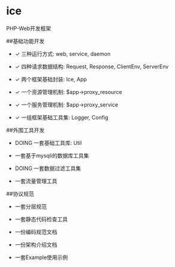 # ice

PHP-Web开发框架

##基础功能开发

* ✓ 三种运行方式: web, service, daemon
	
* ✓ 四种请求数据结构: Request, Response, ClientEnv, ServerEnv
	
* ✓ 两个框架基础封装: Ice, App
	
* ✓ 一个资源管理机制: $app->proxy_resource
	
* ✓ 一个服务管理机制: $app->proxy_service
	
* ✓ 一组框架基础工具集: Logger, Config
	
##外围工具开发

* DOING 一套基础工具库: Util
	
* 一套基于mysqli的数据库工具集
	
* DOING 一套数据过滤工具集
	
* 一套流量管理工具
	
##协议规范

* 一套分层规范
	
* 一套静态代码检查工具
	
* 一份编码规范文档
	
* 一份架构介绍文档
	
* 一套Example使用示例
